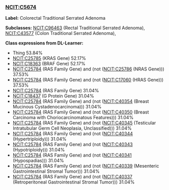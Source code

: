 
### [NCIT:C5674](http://purl.obolibrary.org/obo/NCIT_C5674)
**Label:** Colorectal Traditional Serrated Adenoma

**Subclasses:** [NCIT:C96463](http://purl.obolibrary.org/obo/NCIT_C96463) (Rectal Traditional Serrated Adenoma), [NCIT:C43577](http://purl.obolibrary.org/obo/NCIT_C43577) (Colon Traditional Serrated Adenoma), 

**Class expressions from DL-Learner:**

- Thing 53.84%
- [NCIT:C25785](http://purl.obolibrary.org/obo/NCIT_C25785) (KRAS Gene) 52.17%
- [NCIT:C18363](http://purl.obolibrary.org/obo/NCIT_C18363) (BRAF Gene) 52.17%
- [NCIT:C25784](http://purl.obolibrary.org/obo/NCIT_C25784) (RAS Family Gene) and (not ([NCIT:C25786](http://purl.obolibrary.org/obo/NCIT_C25786) (NRAS Gene))) 37.53%
- [NCIT:C25784](http://purl.obolibrary.org/obo/NCIT_C25784) (RAS Family Gene) and (not ([NCIT:C17060](http://purl.obolibrary.org/obo/NCIT_C17060) (HRAS Gene))) 37.53%
- [NCIT:C25784](http://purl.obolibrary.org/obo/NCIT_C25784) (RAS Family Gene) 31.04%
- [NCIT:C18437](http://purl.obolibrary.org/obo/NCIT_C18437) (G Protein Gene) 31.04%
- [NCIT:C25784](http://purl.obolibrary.org/obo/NCIT_C25784) (RAS Family Gene) and (not ([NCIT:C40354](http://purl.obolibrary.org/obo/NCIT_C40354) (Breast Mucinous Cystadenocarcinoma))) 31.04%
- [NCIT:C25784](http://purl.obolibrary.org/obo/NCIT_C25784) (RAS Family Gene) and (not ([NCIT:C40350](http://purl.obolibrary.org/obo/NCIT_C40350) (Breast Carcinoma with Choriocarcinomatous Features))) 31.04%
- [NCIT:C25784](http://purl.obolibrary.org/obo/NCIT_C25784) (RAS Family Gene) and (not ([NCIT:C40345](http://purl.obolibrary.org/obo/NCIT_C40345) (Testicular Intratubular Germ Cell Neoplasia, Unclassified))) 31.04%
- [NCIT:C25784](http://purl.obolibrary.org/obo/NCIT_C25784) (RAS Family Gene) and (not ([NCIT:C40344](http://purl.obolibrary.org/obo/NCIT_C40344) (Hypertriploidy))) 31.04%
- [NCIT:C25784](http://purl.obolibrary.org/obo/NCIT_C25784) (RAS Family Gene) and (not ([NCIT:C40343](http://purl.obolibrary.org/obo/NCIT_C40343) (Hypotriploidy))) 31.04%
- [NCIT:C25784](http://purl.obolibrary.org/obo/NCIT_C25784) (RAS Family Gene) and (not ([NCIT:C40341](http://purl.obolibrary.org/obo/NCIT_C40341) (Hypospadias))) 31.04%
- [NCIT:C25784](http://purl.obolibrary.org/obo/NCIT_C25784) (RAS Family Gene) and (not ([NCIT:C40339](http://purl.obolibrary.org/obo/NCIT_C40339) (Mesenteric Gastrointestinal Stromal Tumor))) 31.04%
- [NCIT:C25784](http://purl.obolibrary.org/obo/NCIT_C25784) (RAS Family Gene) and (not ([NCIT:C40337](http://purl.obolibrary.org/obo/NCIT_C40337) (Retroperitoneal Gastrointestinal Stromal Tumor))) 31.04%


